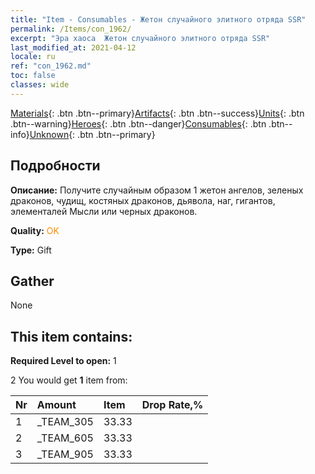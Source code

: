 ```yaml
---
title: "Item - Consumables - Жетон случайного элитного отряда SSR"
permalink: /Items/con_1962/
excerpt: "Эра хаоса  Жетон случайного элитного отряда SSR"
last_modified_at: 2021-04-12
locale: ru
ref: "con_1962.md"
toc: false
classes: wide
---
```

 [Materials](/ru/Items/){: .btn .btn--primary}[Artifacts](/ru/Items/Artifacts/){: .btn .btn--success}[Units](/ru/Items/Units/){: .btn .btn--warning}[Heroes](/ru/Items/Heroes/){: .btn .btn--danger}[Consumables](/ru/Items/Consumables/){: .btn .btn--info}[Unknown](/ru/Items/Unknown/){: .btn .btn--primary}

## Подробности
 **Описание:** Получите случайным образом 1 жетон ангелов, зеленых драконов, чудищ, костяных драконов, дьявола, наг, гигантов, элементалей Мысли или черных драконов.

 **Quality:** <span style="color: #FF8C00">OK</span>

 **Type:** Gift

## Gather

  None

## This item contains:

 **Required Level to open:** 1

 2 You would get **1** item  from:

  | Nr | Amount |     Item    | Drop Rate,% |
  |:---|:-------|:------------|:---------:|
  | 1 | _TEAM_305 | 33.33 | 
  | 2 | _TEAM_605 | 33.33 | 
  | 3 | _TEAM_905 | 33.33 | 
